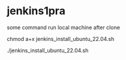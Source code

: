 # jenkins1pra
some command run local machine after clone 


chmod a+x jenkins_install_ubuntu_22.04.sh


./jenkins_install_ubuntu_22.04.sh
